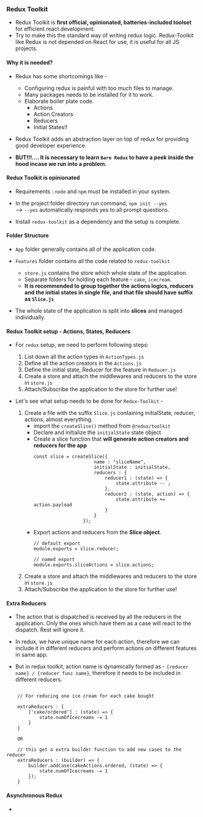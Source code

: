 ### Redux Toolkit

- Redux Toolkit is **first official, opinionated, batteries-included toolset** for efficient react development.
- Try to make this the standard way of writing redux logic. Redux-Toolkit like Redux is not depended on React for use, it is useful for all JS projects.

#### Why it is needed?

- Redux has some shortcomings like - 
  - Configuring redux is painful with too much files to manage.
  - Many packages needs to be installed for it to work.
  - Elaborate boiler plate code.
    - Actions
    - Action Creators
    - Reducers
    - Initial States!!

- Redux Toolkit adds an abstraction layer on top of redux for providing good developer experience.
- **BUT!!!.... It is necessary to learn `Bare Redux` to have a peek inside the hood incase we run into a problem.**

#### Redux Toolkit is opinionated

- Requirements : `node` and `npm` must be installed in your system.
- In the project folder directory run command, `npm init --yes`    
    --> `--yes` automatically responds yes to all prompt questions.

- Install `redux-toolkit` as a dependency and the setup is complete.

#### Folder Structure

- `App` folder generally contains all of the application code.
- `Features` folder contains all the code related to `redux-toolkit`
  - `store.js` contains the store which whole state of the application.
  - Separate folders for holding each feature - `cake`, `icecream`.
  - **It is recommended to group together the actions logics, reducers and the initial states in single file, and that file should have suffix as `Slice.js`**

- The whole state of the application is split into **slices** and managed individually.

#### Redux Toolkit setup - Actions, States, Reducers

- For `redux` setup, we need to perform following steps: 
    1. List down all the action types in `ActionTypes.js`
    2. Define all the action creators in the `Actions.js`
    3. Define the initial state, Reducer for the feature in `Reducer.js`
    4. Create a store and attach the middlewares and reducers to the store in `store.js`
    5. Attach/Subscribe the application to the store for further use!

- Let's see what setup needs to be done for `Redux-Toolkit` - 
    1. Create a file with the suffix `Slice.js` containing initialState, reducer, actions, almost everything.
       - import the `createSlice()` method from `@redux/toolkit`
       - Declare and initialize the `initialState` state object
       - Create a slice function that **will generate action creators and reducers for the app**
          ```
          const slice = createSlice({
                                name : "sliceName",
                                initialState : initialState,
                                reducers : {
                                    reducer1 : (state) => {
                                        state.attribute -- ;
                                    },
                                    reducer2 : (state, action) => {
                                        state.attribute += action.payload
                                    }
                                }
                            });
          ```
       - Export actions and reducers from the **Slice object**.
          ```          
          // default export
          module.exports = slice.reducer;

          // named export
          module.exports.sliceActions = slice.actions;
          ```
    2. Create a store and attach the middlewares and reducers to the store in `store.js`
    3. Attach/Subscribe the application to the store for further use!

#### Extra Reducers

- The action that is dispatched is received by all the reducers in the application. Only the ones which have them as a case will react to the dispatch. Rest will ignore it.

- In redux, we have unique name for each action, therefore we can include it in different reducers and perform actions on different features in same app.

- But in redux toolkit, action name is dynamically formed as - `{reducer name} / {reducer func name}`, therefore it needs to be included in different reducers.

```

    // For reducing one ice cream for each cake bought
    
    extraReducers : {
        ['cake/ordered'] : (state) => {
            state.numOfIcecreams -= 1
        }
    }

    OR
    
    // this get a extra builder function to add new cases to the reducer
    extraReducers : (builder) => {
        builder.addCase(cakeActions.ordered, (state) => {
            state.numOfIcecreams -= 1
        });
    }
```

#### Asynchronous Redux 

- 
